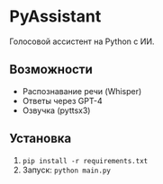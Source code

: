 # PyAssistant
Голосовой ассистент на Python с ИИ.

## Возможности
- Распознавание речи (Whisper)
- Ответы через GPT-4
- Озвучка (pyttsx3)

## Установка
1. `pip install -r requirements.txt`
2. Запуск: `python main.py`